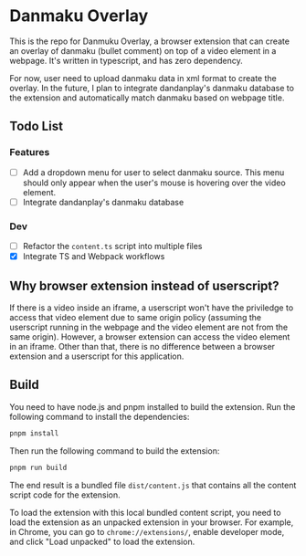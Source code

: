 # Danmaku Overlay

This is the repo for Danmuku Overlay, a browser extension that can create an overlay of danmaku (bullet comment) on top of a video element in a webpage. It's written in typescript, and has zero dependency.

For now, user need to upload danmaku data in xml format to create the overlay. In the future, I plan to integrate dandanplay's danmaku database to the extension and automatically match danmaku based on webpage title.

## Todo List

### Features

- [ ] Add a dropdown menu for user to select danmaku source. This menu should only appear when the user's mouse is hovering over the video element.
- [ ] Integrate dandanplay's danmaku database

### Dev

- [ ] Refactor the `content.ts` script into multiple files
- [x] Integrate TS and Webpack workflows

## Why browser extension instead of userscript?

If there is a video inside an iframe, a userscript won't have the priviledge to access that video element due to same origin policy (assuming the userscript running in the webpage and the video element are not from the same origin). However, a browser extension can access the video element in an iframe. Other than that, there is no difference between a browser extension and a userscript for this application.

## Build

You need to have node.js and pnpm installed to build the extension. Run the following command to install the dependencies:

```bash
pnpm install
```

Then run the following command to build the extension:

```bash
pnpm run build
```

The end result is a bundled file `dist/content.js` that contains all the content script code for the extension.

To load the extension with this local bundled content script, you need to load the extension as an unpacked extension in your browser. For example, in Chrome, you can go to `chrome://extensions/`, enable developer mode, and click "Load unpacked" to load the extension.

